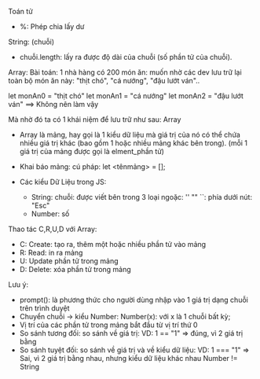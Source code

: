 Toán tử

- %: Phép chia lấy dư

String: (chuỗi)

- chuỗi.length: lấy ra được độ dài của chuỗi (số phần tử của chuỗi).

Array:
Bài toán: 1 nhà hàng có 200 món ăn: muốn nhờ các dev lưu trữ lại toàn bộ món ăn này: "thịt chó", "cá nướng", "đậu lướt ván"..

let monAn0 = "thịt chó"
let monAn1 = "cá nướng"
let monAn2 = "đậu lướt ván"
==> Không nên làm vậy

Mà nhờ đó ta có 1 khái niệm để lưu trữ như sau: Array

- Array là mảng, hay gọi là 1 kiểu dữ liệu mà giá trị của nó có thể chứa nhiều giá trị khác (bao gồm 1 hoặc nhiều mảng khác bên trong). (mỗi 1 giá trị của mảng được gọi là elment_phần tử)

- Khai báo mảng:
  cú pháp:
  let <tênmảng> = [];

- Các kiểu Dữ Liệu trong JS:
  - String: chuỗi: được viết bên trong 3 loại ngoặc:
    ''
    ""
    ``: phía dưới nút: "Esc"
  - Number: số

Thao tác C,R,U,D với Array:

- C: Create: tạo ra, thêm một hoặc nhiều phần tử vào mảng
- R: Read: in ra mảng
- U: Update phần tử trong mảng
- D: Delete: xóa phần tử trong mảng

Lưu ý:

- prompt(): là phương thức cho người dùng nhập vào 1 giá trị dạng chuỗi trên trình duyệt
- Chuyển chuỗi -> kiểu Number: Number(x): với x là 1 chuỗi bất kỳ;
- Vị trí của các phần tử trong mảng bắt đầu từ vị trí thứ 0
- So sánh tương đối: so sánh về giá trị: VD: 1 == "1" => đúng, vì 2 giá trị bằng
- So sánh tuyệt đối: so sánh về giá trị và về kiểu dữ liệu:
  VD: 1 === "1" => Sai, vì 2 giá trị bằng nhau, nhưng kiểu dữ liệu khác nhau
  Number != String
